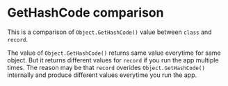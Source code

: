 # GetHashCode comparison

This is a comparison of `Object.GetHashCode()` value between `class` and `record`.

The value of `Object.GetHashCode()` returns same value everytime for same object. But
it returns different values for `record` if you run the app multiple times. The reason 
may be that `record` overides `Object.GetHashCode()` internally and produce different 
values everytime you run the app.
